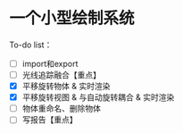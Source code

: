 <!--
 * @Author: Wh_Xcjm
 * @Date: 2025-01-04 14:19:44
 * @LastEditor: Wh_Xcjm
 * @LastEditTime: 2025-01-06 12:39:34
 * @FilePath: \大作业\README.md
 * @Description: 
 * 
 * Copyright (c) 2025 by WhXcjm, All Rights Reserved. 
 * Github: https://github.com/WhXcjm
-->


# 一个小型绘制系统

To-do list：

- [ ] import和export
- [ ] 光线追踪融合【重点】
- [x] 平移旋转物体 & 实时渲染
- [x] 平移旋转视图 & 与自动旋转耦合 & 实时渲染
- [ ] 物体重命名、删除物体
- [ ] 写报告【重点】